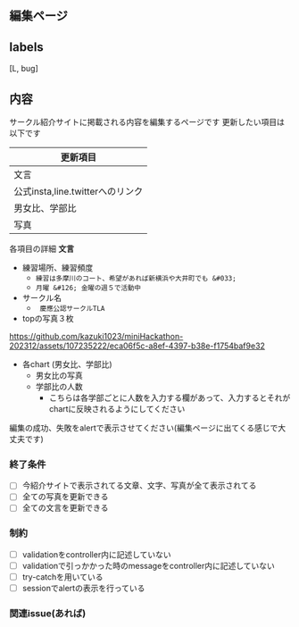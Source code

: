## 編集ページ
## labels
[L, bug]
## 内容
サークル紹介サイトに掲載される内容を編集するページです
更新したい項目は以下です

| 更新項目 |
|--------|
| 文言 |
| 公式insta,line.twitterへのリンク |
| 男女比、学部比 |
| 写真 |

各項目の詳細
**文言**
- 練習場所、練習頻度
  - `練習は多摩川のコート、希望があれば新横浜や大井町でも &#033;`
  - `月曜 &#126; 金曜の週５で活動中`
- サークル名
  - ` 慶應公認サークルTLA`
- topの写真３枚

https://github.com/kazuki1023/miniHackathon-202312/assets/107235222/eca06f5c-a8ef-4397-b38e-f1754baf9e32

  - 各chart (男女比、学部比)
    - 男女比の写真
    - 学部比の人数
      - こちらは各学部ごとに人数を入力する欄があって、入力するとそれがchartに反映されるようにしてください

編集の成功、失敗をalertで表示させてください(編集ページに出てくる感じで大丈夫です)

### 終了条件
- [ ] 今紹介サイトで表示されてる文章、文字、写真が全て表示されてる
- [ ] 全ての写真を更新できる
- [ ] 全ての文言を更新できる

### 制約

- [ ] validationをcontroller内に記述していない
- [ ] validationで引っかかった時のmessageをcontroller内に記述していない
- [ ] try-catchを用いている
- [ ] sessionでalertの表示を行っている

### 関連issue(あれば)




